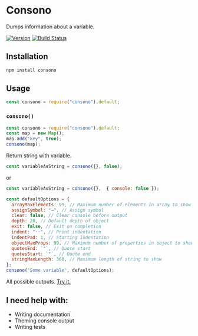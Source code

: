 Consono
===========

Dumps information about a variable.

[![Version](http://img.shields.io/npm/v/consono.svg)](https://www.npmjs.org/package/consono)
[![Build Status](https://travis-ci.org/r37r0m0d3l/consono.svg?branch=master)](https://travis-ci.org/r37r0m0d3l/consono)

## Installation

```bash
npm install consono
```
## Usage

```js
const consono = require("consono").default;
```

### `consono()`

```js
const consono = require("consono").default;
const map = new Map();
map.add("key", true);
consono(map);
```

Return string with variable.

```js
const variableAsString = consono({}, false);
```

or

```js
const variableAsString = consono({},  { console: false });
```

```js
const defaultOptions = {
  arrayMaxElements: 99, // Maximum number of elements in array to show
  assignSymbol: "→", // Assign symbol
  clear: false, // Clear console before output
  depth: 20, // Default depth of object
  exit: false, // Exit on completion
  indent: "ˑˑ", // Print indentation
  indentPad: 1, // Starting indentation
  objectMaxProps: 99, // Maximum number of properties in object to show
  quotesEnd: `"`, // Quote start
  quotesStart: `"`, // Quote end
  stringMaxLength: 360, // Maximum length of string to show
};
consono("Some variable", defaultOptions);
```

All possible outputs. [Try it.](https://runkit.com/r37r0m0d3l/5dc06212b88520001aa0ddaa)

## I need help with:

* Writing documentation
* Theming console output
* Writing tests